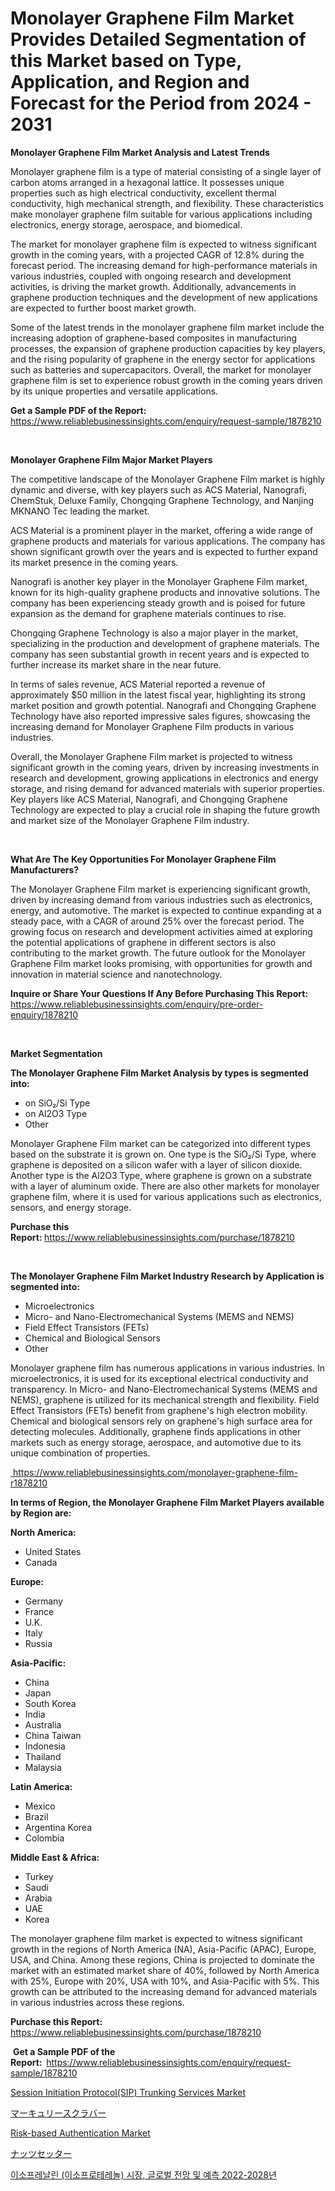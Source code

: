 <p><h1>Monolayer Graphene Film Market Provides Detailed Segmentation of this Market based on Type, Application, and Region and Forecast for the Period from 2024 - 2031</h1></p><p><strong>Monolayer Graphene Film Market Analysis and Latest Trends</strong></p>
<p><p>Monolayer graphene film is a type of material consisting of a single layer of carbon atoms arranged in a hexagonal lattice. It possesses unique properties such as high electrical conductivity, excellent thermal conductivity, high mechanical strength, and flexibility. These characteristics make monolayer graphene film suitable for various applications including electronics, energy storage, aerospace, and biomedical.</p><p>The market for monolayer graphene film is expected to witness significant growth in the coming years, with a projected CAGR of 12.8% during the forecast period. The increasing demand for high-performance materials in various industries, coupled with ongoing research and development activities, is driving the market growth. Additionally, advancements in graphene production techniques and the development of new applications are expected to further boost market growth.</p><p>Some of the latest trends in the monolayer graphene film market include the increasing adoption of graphene-based composites in manufacturing processes, the expansion of graphene production capacities by key players, and the rising popularity of graphene in the energy sector for applications such as batteries and supercapacitors. Overall, the market for monolayer graphene film is set to experience robust growth in the coming years driven by its unique properties and versatile applications.</p></p>
<p><strong>Get a Sample PDF of the Report:&nbsp;</strong> <a href="https://www.reliablebusinessinsights.com/enquiry/request-sample/1878210">https://www.reliablebusinessinsights.com/enquiry/request-sample/1878210</a></p>
<p>&nbsp;</p>
<p><strong>Monolayer Graphene Film Major Market Players</strong></p>
<p><p>The competitive landscape of the Monolayer Graphene Film market is highly dynamic and diverse, with key players such as ACS Material, Nanografi, ChemStuk, Deluxe Family, Chongqing Graphene Technology, and Nanjing MKNANO Tec leading the market. </p><p>ACS Material is a prominent player in the market, offering a wide range of graphene products and materials for various applications. The company has shown significant growth over the years and is expected to further expand its market presence in the coming years.</p><p>Nanografi is another key player in the Monolayer Graphene Film market, known for its high-quality graphene products and innovative solutions. The company has been experiencing steady growth and is poised for future expansion as the demand for graphene materials continues to rise.</p><p>Chongqing Graphene Technology is also a major player in the market, specializing in the production and development of graphene materials. The company has seen substantial growth in recent years and is expected to further increase its market share in the near future.</p><p>In terms of sales revenue, ACS Material reported a revenue of approximately $50 million in the latest fiscal year, highlighting its strong market position and growth potential. Nanografi and Chongqing Graphene Technology have also reported impressive sales figures, showcasing the increasing demand for Monolayer Graphene Film products in various industries.</p><p>Overall, the Monolayer Graphene Film market is projected to witness significant growth in the coming years, driven by increasing investments in research and development, growing applications in electronics and energy storage, and rising demand for advanced materials with superior properties. Key players like ACS Material, Nanografi, and Chongqing Graphene Technology are expected to play a crucial role in shaping the future growth and market size of the Monolayer Graphene Film industry.</p></p>
<p>&nbsp;</p>
<p><strong>What Are The Key Opportunities For Monolayer Graphene Film Manufacturers?</strong></p>
<p><p>The Monolayer Graphene Film market is experiencing significant growth, driven by increasing demand from various industries such as electronics, energy, and automotive. The market is expected to continue expanding at a steady pace, with a CAGR of around 25% over the forecast period. The growing focus on research and development activities aimed at exploring the potential applications of graphene in different sectors is also contributing to the market growth. The future outlook for the Monolayer Graphene Film market looks promising, with opportunities for growth and innovation in material science and nanotechnology.</p></p>
<p><strong>Inquire or Share Your Questions If Any Before Purchasing This Report:</strong> <a href="https://www.reliablebusinessinsights.com/enquiry/pre-order-enquiry/1878210">https://www.reliablebusinessinsights.com/enquiry/pre-order-enquiry/1878210</a></p>
<p>&nbsp;</p>
<p><strong>Market Segmentation</strong></p>
<p><strong>The Monolayer Graphene Film Market Analysis by types is segmented into:</strong></p>
<p><ul><li>on SiO₂/Si Type</li><li>on Al2O3 Type</li><li>Other</li></ul></p>
<p><p>Monolayer Graphene Film market can be categorized into different types based on the substrate it is grown on. One type is the SiO₂/Si Type, where graphene is deposited on a silicon wafer with a layer of silicon dioxide. Another type is the Al2O3 Type, where graphene is grown on a substrate with a layer of aluminum oxide. There are also other markets for monolayer graphene film, where it is used for various applications such as electronics, sensors, and energy storage.</p></p>
<p><strong>Purchase this Report:&nbsp;</strong><a href="https://www.reliablebusinessinsights.com/purchase/1878210">https://www.reliablebusinessinsights.com/purchase/1878210</a></p>
<p>&nbsp;</p>
<p><strong>The Monolayer Graphene Film Market Industry Research by Application is segmented into:</strong></p>
<p><ul><li>Microelectronics</li><li>Micro- and Nano-Electromechanical Systems (MEMS and NEMS)</li><li>Field Effect Transistors (FETs)</li><li>Chemical and Biological Sensors</li><li>Other</li></ul></p>
<p><p>Monolayer graphene film has numerous applications in various industries. In microelectronics, it is used for its exceptional electrical conductivity and transparency. In Micro- and Nano-Electromechanical Systems (MEMS and NEMS), graphene is utilized for its mechanical strength and flexibility. Field Effect Transistors (FETs) benefit from graphene's high electron mobility. Chemical and biological sensors rely on graphene's high surface area for detecting molecules. Additionally, graphene finds applications in other markets such as energy storage, aerospace, and automotive due to its unique combination of properties.</p></p>
<p><a href="https://www.reliablebusinessinsights.com/monolayer-graphene-film-r1878210">&nbsp;https://www.reliablebusinessinsights.com/monolayer-graphene-film-r1878210</a></p>
<p><strong>In terms of Region, the Monolayer Graphene Film Market Players available by Region are:</strong></p>
<p>
    <p> <strong> North America: </strong>
        <ul>
            <li>United States</li>
            <li>Canada</li>
        </ul>
        </p> 
    <p> <strong> Europe: </strong>
        <ul>
            <li>Germany</li>
            <li>France</li>
            <li>U.K.</li>
            <li>Italy</li>
            <li>Russia</li>
        </ul>
        </p> 
    <p> <strong> Asia-Pacific: </strong>
        <ul>
            <li>China</li>
            <li>Japan</li>
            <li>South Korea</li>
            <li>India</li>
            <li>Australia</li>
            <li>China Taiwan</li>
            <li>Indonesia</li>
            <li>Thailand</li>
            <li>Malaysia</li>
        </ul>
        </p> 
    <p> <strong> Latin America: </strong>
        <ul>
            <li>Mexico</li>
            <li>Brazil</li>
            <li>Argentina Korea</li>
            <li>Colombia</li>
        </ul>
        </p> 
    <p> <strong> Middle East & Africa: </strong>
        <ul>
            <li>Turkey</li>
            <li>Saudi</li>
            <li>Arabia</li>
            <li>UAE</li>
            <li>Korea</li>
        </ul>
    </p>
    </p>
<p><p>The monolayer graphene film market is expected to witness significant growth in the regions of North America (NA), Asia-Pacific (APAC), Europe, USA, and China. Among these regions, China is projected to dominate the market with an estimated market share of 40%, followed by North America with 25%, Europe with 20%, USA with 10%, and Asia-Pacific with 5%. This growth can be attributed to the increasing demand for advanced materials in various industries across these regions.</p></p>
<p><strong>Purchase this Report: </strong><a href="https://www.reliablebusinessinsights.com/purchase/1878210">https://www.reliablebusinessinsights.com/purchase/1878210</a></p>
<p>&nbsp;<strong>Get a Sample PDF of the Report:&nbsp;&nbsp;</strong><a href="https://www.reliablebusinessinsights.com/enquiry/request-sample/1878210">https://www.reliablebusinessinsights.com/enquiry/request-sample/1878210</a></p>
<p><strong></strong></p>
<p><p><a href="https://github.com/Seman3302/Market-Research-Report-List-1/blob/main/session-initiation-protocolsip-trunking-services-market.md">Session Initiation Protocol(SIP) Trunking Services Market</a></p><p><a href="https://medium.com/@vincemarvin1/%E3%83%87%E3%82%B3%E3%83%BC%E3%83%87%E3%82%A3%E3%83%B3%E3%82%B0%E6%B0%B4%E6%98%9F%E3%82%B9%E3%82%AF%E3%83%A9%E3%83%90%E3%83%BC%E5%B8%82%E5%A0%B4%E3%83%A1%E3%83%88%E3%83%AA%E3%83%83%E3%82%AF%E3%82%B9-%E5%B8%82%E5%A0%B4%E3%82%B7%E3%82%A7%E3%82%A2-%E3%83%88%E3%83%AC%E3%83%B3%E3%83%89-%E3%81%8A%E3%82%88%E3%81%B3%E6%88%90%E9%95%B7%E3%83%91%E3%82%BF%E3%83%BC%E3%83%B3-6e7b84972302">マーキュリースクラバー</a></p><p><a href="https://github.com/LaceyZemlak1/Market-Research-Report-List-1/blob/main/risk-based-authentication-market.md">Risk-based Authentication Market</a></p><p><a href="https://medium.com/@samirmayert28/%E3%83%8A%E3%83%83%E3%83%88%E3%82%BB%E3%83%83%E3%82%BF%E3%83%BC%E3%83%9E%E3%83%BC%E3%82%B1%E3%83%83%E3%83%88-2031%E5%B9%B4%E3%81%BE%E3%81%A7%E3%81%AE%E6%88%90%E5%8A%9F%E3%81%99%E3%82%8B%E4%BA%8B%E6%A5%AD%E6%88%A6%E7%95%A5%E3%81%AE%E3%82%AB%E3%82%AE-58a282470ddb">ナッツセッター</a></p><p><a href="https://github.com/konokaryan/Market-Research-Report-List-1/blob/main/7565617130581.md">이소프레날린 (이소프로테레놀) 시장, 글로벌 전망 및 예측 2022-2028년</a></p></p>